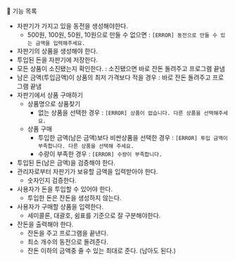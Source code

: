 🚀 기능 목록

- 자판기가 가지고 있을 동전을 생성해야한다.
    - 500원, 100원, 50원, 10원으로 만들 수 없으면 : ```[ERROR] 동전으로 만들 수 있는 금액을 입력해주세요.```
- 자판기의 상품을 생성해야 한다.
- 투입된 돈을 자판기에 저장한다.
- 모든 상품이 소진됐는지 확인한다. : 소진됐으면 바로 잔돈 돌려주고 프로그램 끝냄
- 남은 금액(투입금액)이 상품의 최저 가격보다 적을 경우 : 바로 잔돈 돌려주고 프로그램 끝냄
- 자판기에서 상품 구매하기
    - 상품명으로 상품찾기
        - 없는 상품을 선택한 경우 : ```[ERROR] 상품이 없습니다. 다른 상품을 선택해주세요.```
    - 상품 구매
        - 투입한 금액(남은 금액)보다 비싼상품을 선택한 경우 : ```[ERROR] 투입 금액이 부족합니다. 다른 상품을 선택해 주세요.```
        - 수량이 부족한 경우 : ```[ERROR] 수량이 부족합니다.```
- 투입된 돈(남은 금액)을 검증해야 한다.
- 관리자로부터 자판기가 보유할 금액을 입력받아야 한다.
    - 숫자인지 검증한다.
- 사용자가 돈을 투입할 수 있어야 한다.
    - 투입한 돈은 잔돈을 생성하지 않는다.
- 사용자가 구매할 상품을 입력한다.
    - 세미콜론, 대괄호, 쉼표를 기준으로 잘 구분해야한다.
- 잔돈을 출력해야 한다.
  - 잔돈을 주고 프로그램을 끝낸다.
  - 최소 개수의 동전으로 돌려준다.
  - 잔돈 이하의 금액중 줄 수 있는 최대로 준다. (남아도 된다.)